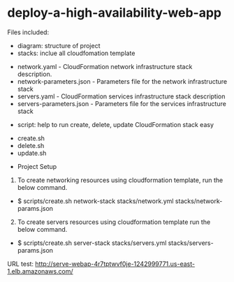 # deploy-a-high-availability-web-app

Files included:
+ diagram: structure of project
+ stacks: inclue all cloudfomation template

- network.yaml - CloudFormation network infrastructure stack description.
- network-parameters.json - Parameters file for the network infrastructure stack
- servers.yaml - CloudFormation services infrastructure stack description
- servers-parameters.json - Parameters file for the services infrastructure stack

+ script: help to run create, delete, update CloudFormation stack easy

- create.sh
- delete.sh
- update.sh

+ Project Setup

1. To create networking resources using cloudformation template, run the below command.
- $ scripts/create.sh network-stack stacks/network.yml stacks/network-params.json

2. To create servers resources using cloudformation template run the below command.
- $ scripts/create.sh server-stack stacks/servers.yml stacks/servers-params.json

URL test: http://serve-webap-4r7tptwvf0je-1242999771.us-east-1.elb.amazonaws.com/

